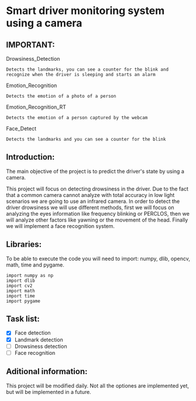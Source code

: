# Smart driver monitoring system using a camera
## IMPORTANT:

Drowsiness_Detection
```
Detects the landmarks, you can see a counter for the blink and recognize when the driver is sleeping and starts an alarm
```
Emotion_Recognition
```
Detects the emotion of a photo of a person
```
Emotion_Recognition_RT
```
Detects the emotion of a person captured by the webcam
```
Face_Detect
```
Detects the landmarks and you can see a counter for the blink
```

## Introduction:
The main objective of the project is to predict the driver's state by using a camera. 

This project will focus on detecting drowsiness in the driver. Due to the fact that a common camera cannot analyze with total accuracy in low light scenarios we are going to use an infrared camera. In order to detect the driver drowsiness we will use different methods, first we will focus on analyzing the eyes information like frequency blinking or PERCLOS, then we will analyze other factors like yawning or the movement of the head. Finally we will implement a face recognition system.

## Libraries:
To be able to execute the code you will need to import: numpy, dlib, opencv, math, time and pygame. 
```
import numpy as np
import dlib
import cv2
import math
import time
import pygame
```
## Task list:
- [x] Face detection
- [x] Landmark detection
- [ ] Drowsiness detection
- [ ] Face recognition

## Aditional information:
This project will be modified daily. Not all the optiones are implemented yet, but will be implemented in a future.


